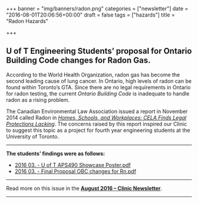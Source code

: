 +++
banner = "img/banners/radon.png"
categories = ["newsletter"]
date = "2016-08-01T20:06:56+00:00"
draft = false
tags = ["hazards"]
title = "Radon Hazards"

+++
## U of T Engineering Students’ proposal for Ontario Building Code changes for Radon Gas.


According to the World Health Organization, radon gas has become the second leading cause of lung cancer. In Ontario, high levels of radon can be found within Toronto’s GTA. Since there are no legal requirements in Ontario for radon testing, the current _Ontario Building Code_ is inadequate to handle radon as a rising problem.

The Canadian Environmental Law Association issued a report in November 2014 called Radon in [_Homes, Schools, and Workplaces: CELA Finds Legal Protections Lacking_](http://www.cela.ca/newsevents/radon-homes-schools-and-workplaces-cela-finds-legal-protections-lacking). The concerns raised by this report inspired our Clinic to suggest this topic as a project for fourth year engineering students at the University of Toronto.  

-----  

**The students’ findings were as follows:**

*   [2016 03\. - U of T APS490 Showcase Poster.pdf](https://s3.amazonaws.com/newsletter.workers-safety.ca/newsletters/2016+03/2016+03.+++U+of+T+++APS490+Showcase+Poster.pdf)
*   [2016 03\. - Final Proposal OBC changes for Rn.pdf](https://s3.amazonaws.com/newsletter.workers-safety.ca/newsletters/2016+03/2016+03.+++Final+Proposal++OBC+changes+for+Rn.pdf)

-----

Read more on this issue in the **[August 2016 – Clinic Newsletter](https://s3.amazonaws.com/newsletter.workers-safety.ca/newsletters/2016+08/2016+08.+Vol.24++No.2+.pdf)**.

-----
